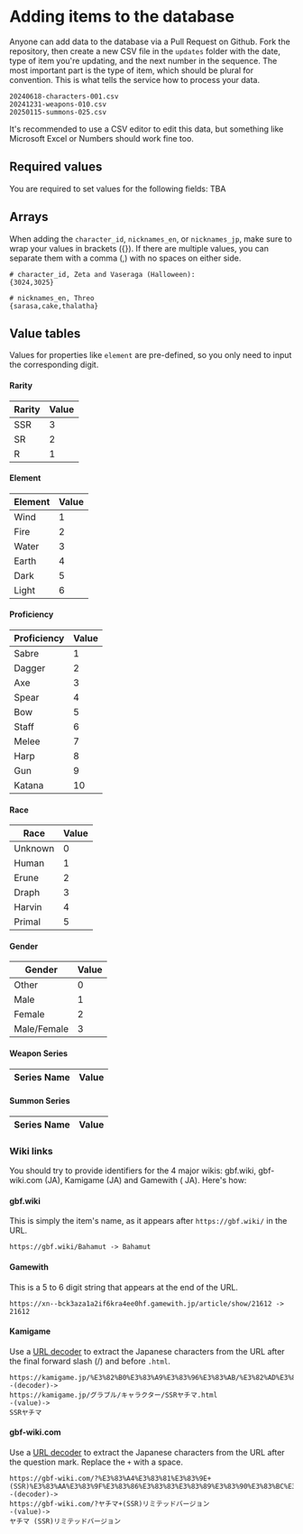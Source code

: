 # Adding items to the database

Anyone can add data to the database via a Pull Request on Github. Fork the repository, then create a new CSV file in the
`updates` folder with the date, type of item you're updating, and the next number in the sequence. The most important
part is the type of item, which should be plural for convention. This is what tells the service how to process your
data.

```
20240618-characters-001.csv
20241231-weapons-010.csv
20250115-summons-025.csv
```

It's recommended to use a CSV editor to edit this data, but something like Microsoft Excel or Numbers should work fine
too.

## Required values

You are required to set values for the following fields:
TBA

## Arrays

When adding the `character_id`, `nicknames_en`, or `nicknames_jp`, make sure to wrap your values in brackets ({}). If
there are multiple values, you can separate them with a comma (,) with no spaces on either side.

```
# character_id, Zeta and Vaseraga (Halloween):
{3024,3025}

# nicknames_en, Threo
{sarasa,cake,thalatha}
```

## Value tables

Values for properties like `element` are pre-defined, so you only need to input the corresponding digit.

#### Rarity

| Rarity | Value |
|--------|-------|
| SSR    | 3     |
| SR     | 2     |
| R      | 1     |

#### Element

| Element | Value |
|---------|-------|
| Wind    | 1     |
| Fire    | 2     |
| Water   | 3     | 
| Earth   | 4     |
| Dark    | 5     |
| Light   | 6     | 

#### Proficiency

| Proficiency | Value |
|-------------|-------|
| Sabre       | 1     |
| Dagger      | 2     |
| Axe         | 3     |
| Spear       | 4     |
| Bow         | 5     | 
| Staff       | 6     |
| Melee       | 7     |
| Harp        | 8     |
| Gun         | 9     |
| Katana      | 10    |

#### Race

| Race    | Value |
|---------|-------|
| Unknown | 0     |
| Human   | 1     |
| Erune   | 2     |
| Draph   | 3     |
| Harvin  | 4     |
| Primal  | 5     |

#### Gender

| Gender      | Value |
|-------------|-------|
| Other       | 0     |
| Male        | 1     |
| Female      | 2     |
| Male/Female | 3     | 

#### Weapon Series

| Series Name | Value |
|-------------|-------|

#### Summon Series

| Series Name | Value |
|-------------|-------|

### Wiki links

You should try to provide identifiers for the 4 major wikis: gbf.wiki, gbf-wiki.com (JA), Kamigame (JA) and Gamewith (
JA). Here's how:

#### gbf.wiki

This is simply the item's name, as it appears after `https://gbf.wiki/` in the URL.

```
https://gbf.wiki/Bahamut -> Bahamut
```

#### Gamewith

This is a 5 to 6 digit string that appears at the end of the URL.

```
https://xn--bck3aza1a2if6kra4ee0hf.gamewith.jp/article/show/21612 -> 21612
```

#### Kamigame

Use a [URL decoder](https://www.urldecoder.org/) to extract the Japanese characters from the URL after the final forward
slash (/) and before `.html`.

```
https://kamigame.jp/%E3%82%B0%E3%83%A9%E3%83%96%E3%83%AB/%E3%82%AD%E3%83%A3%E3%83%A9%E3%82%AF%E3%82%BF%E3%83%BC/SSR%E3%83%A4%E3%83%81%E3%83%9E.html 
-(decoder)-> 
https://kamigame.jp/グラブル/キャラクター/SSRヤチマ.html
-(value)->
SSRヤチマ
```

#### gbf-wiki.com

Use a [URL decoder](https://www.urldecoder.org/) to extract the Japanese characters from the URL after the question
mark. Replace the `+` with a space.

```
https://gbf-wiki.com/?%E3%83%A4%E3%83%81%E3%83%9E+(SSR)%E3%83%AA%E3%83%9F%E3%83%86%E3%83%83%E3%83%89%E3%83%90%E3%83%BC%E3%82%B8%E3%83%A7%E3%83%B3
-(decoder)-> 
https://gbf-wiki.com/?ヤチマ+(SSR)リミテッドバージョン
-(value)->
ヤチマ (SSR)リミテッドバージョン
```

